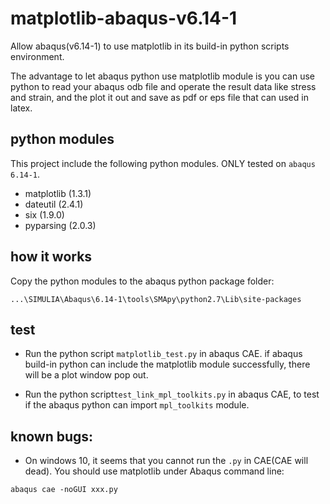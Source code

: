 # matplotlib-abaqus-v6.14-1
Allow abaqus(v6.14-1) to use matplotlib in its build-in python scripts environment.

The advantage to let abaqus python use matplotlib module is you can use python to read your abaqus odb file and operate the result data like stress and strain, and the plot it out and save as pdf or eps file that can used in latex.

## python modules
This project include the following python modules. ONLY tested on `abaqus 6.14-1`.
* matplotlib (1.3.1)
* dateutil (2.4.1)
* six (1.9.0)
* pyparsing (2.0.3)

## how it works
Copy the python modules to the abaqus python package folder:
```
...\SIMULIA\Abaqus\6.14-1\tools\SMApy\python2.7\Lib\site-packages
```

## test
* Run the python script `matplotlib_test.py` in abaqus CAE. if abaqus build-in python can include the matplotlib module successfully, there will be a plot window pop out.

* Run the python script`test_link_mpl_toolkits.py` in abaqus CAE, to test if the abaqus python can import `mpl_toolkits` module.

## known bugs:
* On windows 10, it seems that you cannot run the `.py` in CAE(CAE will dead). You should use matplotlib under Abaqus command line:
```
abaqus cae -noGUI xxx.py
```
